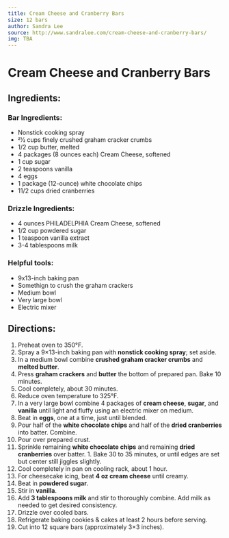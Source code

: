 ```yaml
---
title: Cream Cheese and Cranberry Bars
size: 12 bars
author: Sandra Lee
source: http://www.sandralee.com/cream-cheese-and-cranberry-bars/
img: TBA
---
```

# Cream Cheese and Cranberry Bars

## Ingredients:

### Bar Ingredients:
- Nonstick cooking spray
- 21⁄2 cups finely crushed graham cracker crumbs
- 1/2 cup butter, melted
- 4 packages (8 ounces each) Cream Cheese, softened
- 1 cup sugar
- 2 teaspoons vanilla
- 4 eggs
- 1 package (12-ounce) white chocolate chips
- 11/2 cups dried cranberries

### Drizzle Ingredients:
- 4 ounces PHILADELPHIA Cream Cheese, softened
- 1/2 cup powdered sugar
- 1 teaspoon vanilla extract
- 3-4 tablespoons milk

### Helpful tools:
- 9x13-inch baking pan
- Somethign to crush the graham crackers
- Medium bowl
- Very large bowl
- Electric mixer

## Directions:

1. Preheat oven to 350°F.
1. Spray a 9×13-inch baking pan with **nonstick cooking spray**; set aside.
1. In a medium bowl combine **crushed graham cracker crumbs** and **melted butter**. 
1. Press **graham crackers** and **butter** the bottom of prepared pan. Bake 10 minutes.
1. Cool completely, about 30 minutes.
1. Reduce oven temperature to 325°F.
1. In a very large bowl combine 4 packages of **cream cheese**, **sugar**, and **vanilla** until light and fluffy using an electric mixer on medium.
1. Beat in **eggs**, one at a time, just until blended.
1. Pour half of the **white chocolate chips** and half of the **dried cranberries** into batter. Combine.
1. Pour over prepared crust.
1. Sprinkle remaining **white chocolate chips** and remaining **dried cranberries** over batter. 1. Bake 30 to 35 minutes, or until edges are set but center still jiggles slightly.
1. Cool completely in pan on cooling rack, about 1 hour.
1. For cheesecake icing, beat **4 oz cream cheese** until creamy.
1. Beat in **powdered sugar**.
1. Stir in **vanilla**.
1. Add **3 tablespoons milk** and stir to thoroughly combine. Add milk as needed to get desired consistency.
1. Drizzle over cooled bars.
1. Refrigerate baking cookies & cakes at least 2 hours before serving.
1. Cut into 12 square bars (approximately 3×3 inches).

